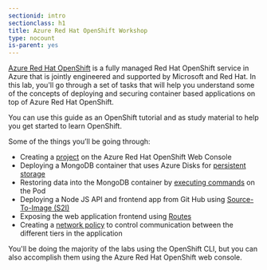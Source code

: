 ```yaml
---
sectionid: intro
sectionclass: h1
title: Azure Red Hat OpenShift Workshop
type: nocount
is-parent: yes
---
```


[Azure Red Hat OpenShift](https://azure.microsoft.com/en-us/services/openshift/) is a fully managed Red Hat OpenShift service in Azure that is jointly engineered and supported by Microsoft and Red Hat. In this lab, you'll go through a set of tasks that will help you understand some of the concepts of deploying and securing container based applications on top of Azure Red Hat OpenShift.

You can use this guide as an OpenShift tutorial and as study material to help you get started to learn OpenShift.

Some of the things you’ll be going through:

- Creating a [project](https://docs.openshift.com/aro/dev_guide/projects.html) on the Azure Red Hat OpenShift Web Console
- Deploying a MongoDB container that uses Azure Disks for [persistent storage](https://docs.openshift.com/aro/dev_guide/persistent_volumes.html)
- Restoring data into the MongoDB container by [executing commands](https://docs.openshift.com/aro/dev_guide/executing_remote_commands.html) on the Pod
- Deploying a Node JS API and frontend app from Git Hub using [Source-To-Image (S2I)](https://docs.openshift.com/aro/creating_images/s2i.html)
- Exposing the web application frontend using [Routes](https://docs.openshift.com/aro/dev_guide/routes.html)
- Creating a [network policy](https://docs.openshift.com/aro/admin_guide/managing_networking.html#admin-guide-networking-networkpolicy) to control communication between the different tiers in the application

You'll be doing the majority of the labs using the OpenShift CLI, but you can also accomplish them using the Azure Red Hat OpenShift web console.
